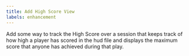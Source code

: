 ```yaml
---
title: Add High Score View
labels: enhancement
---
```


Add some way to track the High Score over a session that keeps track of how high a player has scored in the hud file and displays the maximum score that anyone has achieved during that play.